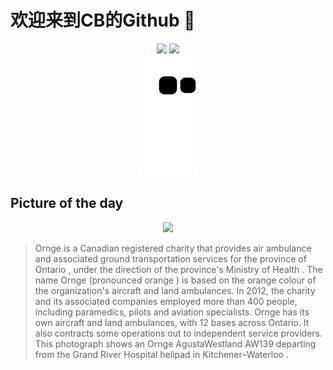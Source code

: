
# 欢迎来到CB的Github 👋

<div align="center">
  <img height="137px" src="https://github-readme-stats.vercel.app/api?username=SuperCB&show_icons=true&theme=radical" />
  <img height="137px" src="https://github-readme-stats.vercel.app/api/top-langs/?username=SuperCB&hide_title=true&hide_border=true&layout=compact&langs_count=6&text_color=000&icon_color=fff" />
</div>


<div align="center">
    <img src="./contribution-snake/github-contribution-grid-snake.svg" />
</div>



## Picture of the day
<div align="center">
  <img width=400px src="https://upload.wikimedia.org/wikipedia/commons/thumb/b/bb/Ornge_C-GYNP.jpg/750px-Ornge_C-GYNP.jpg" />
</div>

>Ornge  is a Canadian registered charity that provides  air ambulance  and associated ground transportation services for the province of  Ontario , under the direction of the province's  Ministry of Health . The name Ornge (pronounced  orange ) is based on the orange colour of the organization's aircraft and land ambulances. In 2012, the charity and its associated companies employed more than 400 people, including paramedics, pilots and aviation specialists. Ornge has its own aircraft and land ambulances, with 12 bases across Ontario. It also contracts some operations out to independent service providers. This photograph shows an Ornge  AgustaWestland AW139  departing from the  Grand River Hospital  helipad in  Kitchener–Waterloo .


